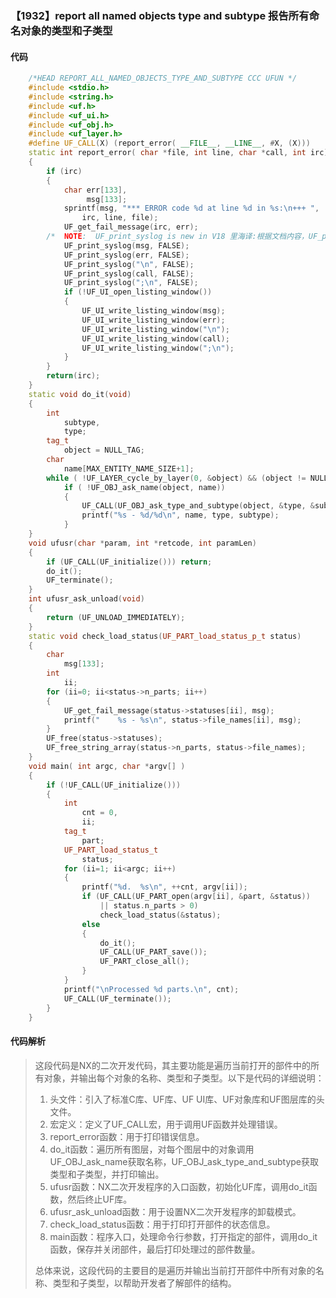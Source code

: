 ### 【1932】report all named objects type and subtype 报告所有命名对象的类型和子类型

#### 代码

```cpp
    /*HEAD REPORT_ALL_NAMED_OBJECTS_TYPE_AND_SUBTYPE CCC UFUN */  
    #include <stdio.h>  
    #include <string.h>  
    #include <uf.h>  
    #include <uf_ui.h>  
    #include <uf_obj.h>  
    #include <uf_layer.h>  
    #define UF_CALL(X) (report_error( __FILE__, __LINE__, #X, (X)))  
    static int report_error( char *file, int line, char *call, int irc)  
    {  
        if (irc)  
        {  
            char err[133],  
                 msg[133];  
            sprintf(msg, "*** ERROR code %d at line %d in %s:\n+++ ",  
                irc, line, file);  
            UF_get_fail_message(irc, err);  
        /*  NOTE:  UF_print_syslog is new in V18 里海译:根据文档内容，UF_print_syslog是V18版本新增的函数，用于打印系统日志信息。该函数是V18版本特有的，因此需要注意版本兼容性。 */  
            UF_print_syslog(msg, FALSE);  
            UF_print_syslog(err, FALSE);  
            UF_print_syslog("\n", FALSE);  
            UF_print_syslog(call, FALSE);  
            UF_print_syslog(";\n", FALSE);  
            if (!UF_UI_open_listing_window())  
            {  
                UF_UI_write_listing_window(msg);  
                UF_UI_write_listing_window(err);  
                UF_UI_write_listing_window("\n");  
                UF_UI_write_listing_window(call);  
                UF_UI_write_listing_window(";\n");  
            }  
        }  
        return(irc);  
    }  
    static void do_it(void)  
    {  
        int  
            subtype,  
            type;  
        tag_t  
            object = NULL_TAG;  
        char  
            name[MAX_ENTITY_NAME_SIZE+1];  
        while ( !UF_LAYER_cycle_by_layer(0, &object) && (object != NULL_TAG))  
            if ( !UF_OBJ_ask_name(object, name))  
            {  
                UF_CALL(UF_OBJ_ask_type_and_subtype(object, &type, &subtype));  
                printf("%s - %d/%d\n", name, type, subtype);  
            }  
    }  
    void ufusr(char *param, int *retcode, int paramLen)  
    {  
        if (UF_CALL(UF_initialize())) return;  
        do_it();  
        UF_terminate();  
    }  
    int ufusr_ask_unload(void)  
    {  
        return (UF_UNLOAD_IMMEDIATELY);  
    }  
    static void check_load_status(UF_PART_load_status_p_t status)  
    {  
        char  
            msg[133];  
        int  
            ii;  
        for (ii=0; ii<status->n_parts; ii++)  
        {  
            UF_get_fail_message(status->statuses[ii], msg);  
            printf("    %s - %s\n", status->file_names[ii], msg);  
        }  
        UF_free(status->statuses);  
        UF_free_string_array(status->n_parts, status->file_names);  
    }  
    void main( int argc, char *argv[] )  
    {  
        if (!UF_CALL(UF_initialize()))  
        {  
            int  
                cnt = 0,  
                ii;  
            tag_t  
                part;  
            UF_PART_load_status_t  
                status;  
            for (ii=1; ii<argc; ii++)  
            {  
                printf("%d.  %s\n", ++cnt, argv[ii]);  
                if (UF_CALL(UF_PART_open(argv[ii], &part, &status))  
                    || status.n_parts > 0)  
                    check_load_status(&status);  
                else  
                {  
                    do_it();  
                    UF_CALL(UF_PART_save());  
                    UF_PART_close_all();  
                }  
            }  
            printf("\nProcessed %d parts.\n", cnt);  
            UF_CALL(UF_terminate());  
        }  
    }

```

#### 代码解析

> 这段代码是NX的二次开发代码，其主要功能是遍历当前打开的部件中的所有对象，并输出每个对象的名称、类型和子类型。以下是代码的详细说明：
>
> 1. 头文件：引入了标准C库、UF库、UF UI库、UF对象库和UF图层库的头文件。
> 2. 宏定义：定义了UF_CALL宏，用于调用UF函数并处理错误。
> 3. report_error函数：用于打印错误信息。
> 4. do_it函数：遍历所有图层，对每个图层中的对象调用UF_OBJ_ask_name获取名称，UF_OBJ_ask_type_and_subtype获取类型和子类型，并打印输出。
> 5. ufusr函数：NX二次开发程序的入口函数，初始化UF库，调用do_it函数，然后终止UF库。
> 6. ufusr_ask_unload函数：用于设置NX二次开发程序的卸载模式。
> 7. check_load_status函数：用于打印打开部件的状态信息。
> 8. main函数：程序入口，处理命令行参数，打开指定的部件，调用do_it函数，保存并关闭部件，最后打印处理过的部件数量。
>
> 总体来说，这段代码的主要目的是遍历并输出当前打开部件中所有对象的名称、类型和子类型，以帮助开发者了解部件的结构。
>
